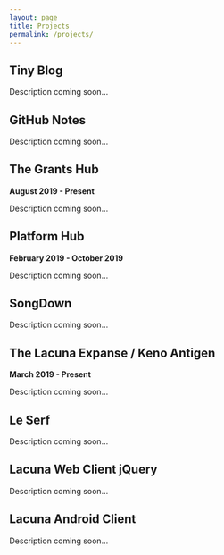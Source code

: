 ```yaml
---
layout: page
title: Projects
permalink: /projects/
---
```


## Tiny Blog

Description coming soon...

## GitHub Notes

Description coming soon...

## The Grants Hub

**August 2019 - Present**

Description coming soon...

## Platform Hub

**February 2019 - October 2019**

Description coming soon...

## SongDown

Description coming soon...

## The Lacuna Expanse / Keno Antigen

**March 2019 - Present**

Description coming soon...

## Le Serf

Description coming soon...

## Lacuna Web Client jQuery

Description coming soon...

## Lacuna Android Client

Description coming soon...
